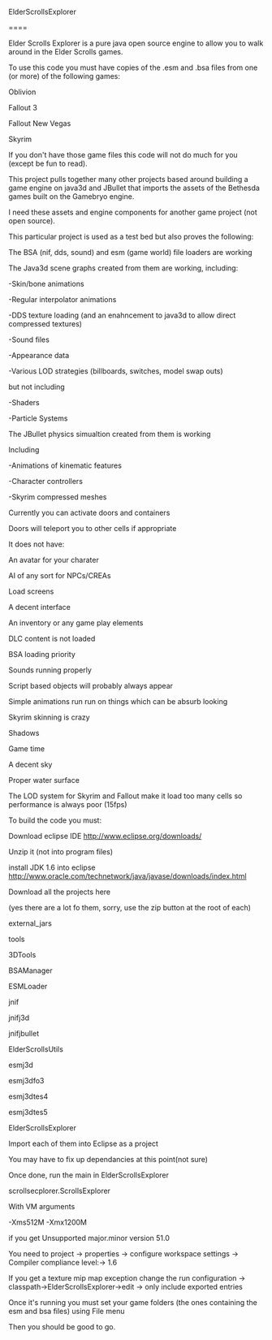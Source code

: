 ElderScrollsExplorer

====

 

Elder Scrolls Explorer is a pure java open source engine to allow you to walk around in the Elder Scrolls games.  

 

To use this code you must have copies of the .esm and .bsa files from one (or more) of the following games:  

Oblivion  

Fallout 3  

Fallout New Vegas  

Skyrim  

 

If you don't have those game files this code will not do much for you (except be fun to read).

 

This project pulls together many other projects based around building a game engine on java3d and JBullet that imports the assets of the Bethesda games built on the Gamebryo engine.

 

I need these assets and engine components for another game project (not open source).

 

This particular project is used as a test bed but also proves the following:

 

The BSA (nif, dds, sound) and esm (game world) file loaders are working

 

The Java3d scene graphs created from them are working, including:

-Skin/bone animations  

-Regular interpolator animations  

-DDS texture loading (and an enahncement to java3d to allow direct compressed textures)  

-Sound files  

-Appearance data  

-Various LOD strategies (billboards, switches, model swap outs)  

 

but not including  

-Shaders  

-Particle Systems  

 

 

The JBullet physics simualtion created from them is working  

Including  

-Animations of kinematic features  

-Character controllers  

-Skyrim compressed meshes  

 

 

Currently you can activate doors and containers  

Doors will teleport you to other cells if appropriate  

 

 

 

It does not have:  

An avatar for your charater  

AI of any sort for NPCs/CREAs 

Load screens  

A decent interface  

An inventory or any game play elements  

DLC content is not loaded  

BSA loading priority  

Sounds running properly  

Script based objects will probably always appear  

Simple animations run run on things which can be absurb looking  

Skyrim skinning is crazy  

Shadows  

Game time  

A decent sky  

Proper water surface  

The LOD system for Skyrim and Fallout make it load too many cells so performance is always poor (15fps)  

 

 

 

To build the code you must:  

 

Download eclipse IDE http://www.eclipse.org/downloads/  

Unzip it (not into program files)  

install JDK 1.6 into eclipse http://www.oracle.com/technetwork/java/javase/downloads/index.html  

Download all the projects here  

(yes there are a lot fo them, sorry, use the zip button at the root of each)  

external_jars  

tools  

3DTools  

  

BSAManager  

ESMLoader  

  

jnif  

jnifj3d  

jnifjbullet  

  

  

ElderScrollsUtils  

esmj3d  

esmj3dfo3  

esmj3dtes4  

esmj3dtes5  

ElderScrollsExplorer  

 

Import each of them into Eclipse as a project  

You may have to fix up dependancies at this point(not sure)  

 

Once done, run the main in ElderScrollsExplorer  

scrollsecplorer.ScrollsExplorer  

With VM arguments  

-Xms512M -Xmx1200M  

 

if you get Unsupported major.minor version 51.0  

You need to project -> properties -> configure workspace settings -> Compiler compliance level:-> 1.6  

If you get a texture mip map exception change the run configuration -> classpath->ElderScrollsExplorer->edit -> only include exported entries  

Once it's running you must set your game folders (the ones containing the esm and bsa files) using File menu  

 

Then you should be good to go.

 

 

 

 

 

 


 
